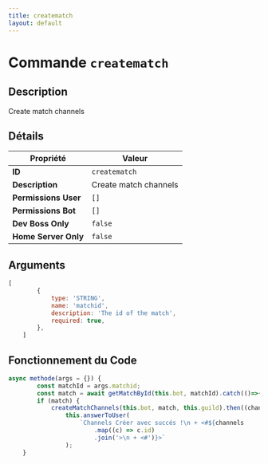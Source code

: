 ```yaml
---
title: creatematch
layout: default
---
```


# Commande `creatematch`

## Description

Create match channels

## Détails

| Propriété | Valeur |
| --- | --- |
| **ID** | `creatematch` |
| **Description** | Create match channels |
| **Permissions User** | `[]` |
| **Permissions Bot** | `[]` |
| **Dev Boss Only** | `false` |
| **Home Server Only** | `false` |

## Arguments

```javascript
[
		{
			type: 'STRING',
			name: 'matchid',
			description: 'The id of the match',
			required: true,
		},
	]
```

## Fonctionnement du Code

```javascript
async methode(args = {}) {
		const matchId = args.matchid;
		const match = await getMatchById(this.bot, matchId).catch(()=>{});
		if (match) {
			createMatchChannels(this.bot, match, this.guild).then((channels) => {
				this.answerToUser(
					`Channels Créer avec succés !\n + <#${channels
						.map((c) => c.id)
						.join('>\n + <#')}>`
				);
	}
```
